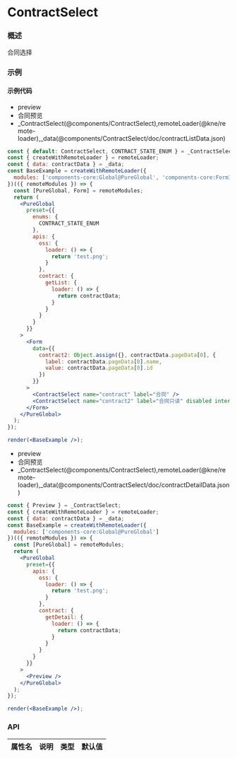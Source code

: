 
# ContractSelect


### 概述

合同选择


### 示例

#### 示例代码

- preview
- 合同预览
- _ContractSelect(@components/ContractSelect),remoteLoader(@kne/remote-loader),_data(@components/ContractSelect/doc/contractListData.json)

```jsx
const { default: ContractSelect, CONTRACT_STATE_ENUM } = _ContractSelect;
const { createWithRemoteLoader } = remoteLoader;
const { data: contractData } = _data;
const BaseExample = createWithRemoteLoader({
  modules: ['components-core:Global@PureGlobal', 'components-core:FormInfo@Form']
})(({ remoteModules }) => {
  const [PureGlobal, Form] = remoteModules;
  return (
    <PureGlobal
      preset={{
        enums: {
          CONTRACT_STATE_ENUM
        },
        apis: {
          oss: {
            loader: () => {
              return 'test.png';
            }
          },
          contract: {
            getList: {
              loader: () => {
                return contractData;
              }
            }
          }
        }
      }}
    >
      <Form
        data={{
          contract2: Object.assign({}, contractData.pageData[0], {
            label: contractData.pageData[0].name,
            value: contractData.pageData[0].id
          })
        }}
      >
        <ContractSelect name="contract" label="合同" />
        <ContractSelect name="contract2" label="合同只读" disabled interceptor="array-single" />
      </Form>
    </PureGlobal>
  );
});

render(<BaseExample />);

```

- preview
- 合同预览
- _ContractSelect(@components/ContractSelect),remoteLoader(@kne/remote-loader),_data(@components/ContractSelect/doc/contractDetailData.json)

```jsx
const { Preview } = _ContractSelect;
const { createWithRemoteLoader } = remoteLoader;
const { data: contractData } = _data;
const BaseExample = createWithRemoteLoader({
  modules: ['components-core:Global@PureGlobal']
})(({ remoteModules }) => {
  const [PureGlobal] = remoteModules;
  return (
    <PureGlobal
      preset={{
        apis: {
          oss: {
            loader: () => {
              return 'test.png';
            }
          },
          contract: {
            getDetail: {
              loader: () => {
                return contractData;
              }
            }
          }
        }
      }}
    >
      <Preview />
    </PureGlobal>
  );
});

render(<BaseExample />);

```


### API

|属性名|说明|类型|默认值|
|  ---  | ---  | --- | --- |


